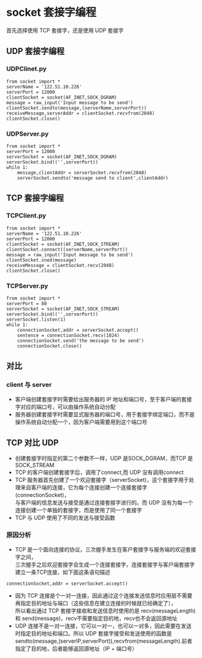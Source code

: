 # socket 套接字编程
首先选择使用 TCP 套接字，还是使用 UDP 套接字
## UDP 套接字编程
### UDPClinet.py
```
from socket import *
serverName = '122.51.10.226'
serverPort = 12000
clientSocket = socket(AF_INET,SOCK_DGRAM)
message = raw_input('Input message to be send')
clientSocket.sendto(message,(serverName,serverPort))
receiveMessage,serverAddr = clientSocket.recvfrom(2048)
clientSocket.close()
```
### UDPServer.py
```
from socket import *
serverPort = 12000
serverSocket = socket(AF_INET,SOCK_DGRAM)
serverSocket.bind(('',serverPort))
while 1:
	message,clientAddr = serverSocket.recvfrom(2048)
	serverSocket.sendto('message send to client',clientAddr)
```
## TCP 套接字编程
### TCPClient.py
```
from socket import *
serverName = '122.51.10.226'
serverPort = 12000
clientSocket = socket(AF_INET,SOCK_STREAM)
clientSocket.connect((serverName,serverPort))
message = raw_input('Input message to be send')
clientSocket.sned(message)
receiveMessage = clientSocket.recv(2048)
clientSocket.close()
```
### TCPServer.py
```
from socket import *
serverPort = 80
serverSocket = socket(AF_INET,SOCK_STREAM)
serverSocket.bind(('',serverPort))
serverSocket.listen(1)
while 1:
	connectionSocket,addr = serverSocket.accept()
	sentence = connectionSocket.recv(1024)
	connectionSocket.send('the message to be send')
	connectionSocket.close()
```
## 对比
### client 与 server
- 客户端创建套接字时需要给出服务器的 IP 地址和端口号，至于客户端的套接字对应的端口号，可以由操作系统自动分配
- 服务器创建套接字时需要显式服务器的端口号，用于套接字绑定端口，而不是操作系统自动分配一个，因为客户端需要用到这个端口号
## TCP 对比 UDP
- 创建套接字时指定的第二个参数不一样，UDP 是SOCK_DGRAM，而TCP 是SOCK_STREAM
- TCP 的客户端创建套接字后，调用了connect,而 UDP 没有调用connect
- TCP 服务器首先创建了一个欢迎套接字（serverSocket)，这个套接字用于处理来自客户端的连接，它为每个连接创建一个连接套接字(connectionSocket)，  
与客户端的信息发送与接受是通过连接套接字进行的。而 UDP 没有为每一个连接创建一个单独的套接字，而是使用了同一个套接字
- TCP 与 UDP 使用了不同的发送与接受函数
### 原因分析
- TCP 是一个面向连接的协议，三次握手发生在客户套接字与服务端的欢迎套接字之间，  
三次握手之后欢迎套接字会生成一个连接套接字，连接套接字与客户端套接字建立一条TCP连接，如下面这条语句描述
```
connectionSocket,addr = serverSocket.accept()
```
- 因为 TCP 连接是个一对一连接，因此通过这个连接发送信息时应用层不需要再指定目的地址与端口（这些信息在建立连接的时候就已经确定了），  
所以看出通过 TCP 套接字接收和发送信息时使用的是 recv(messageLength) 和 send(message)，recv不需要指定目的地，recv也不会返回源地址
- UDP 连接不是一对一连接，它可以一对一，也可以一对多，因此需要在发送时指定目的地址和端口。所以 UDP 套接字接受和发送使用的函数是  
sendto(message,(serverIP,serverPort)),recvfrom(messageLength).前者指定了目的地，后者能够返回源地址（IP + 端口号）
